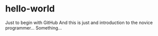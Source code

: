 # hello-world
Just to begin with GitHub
And this is just and introduction to the novice programmer...
Something...
